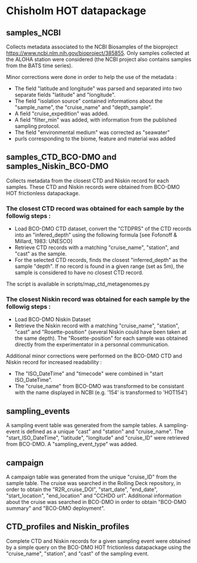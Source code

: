 # Chisholm HOT datapackage

## samples_NCBI
Collects metadata associated to the NCBI Biosamples of the bioproject https://www.ncbi.nlm.nih.gov/bioproject/385855. Only samples collected at the ALOHA station were considered (the NCBI project also contains samples from the BATS time series).

Minor corrections were done in order to help the use of the metadata :
  - The field "latitude and longitude" was parsed and separated into two separate fields "latitude" and "longitude".
  - The field "isolation source" contained informations about the "sample_name", the "cruise_name" and "depth_sample".
  - A field "cruise_expedition" was added.
  - A field "filter_min" was added, with information from the published sampling protocol.
  - The field "environmental medium" was corrected as "seawater"
  - purls corresponding to the biome, feature and material was added
  
## samples_CTD_BCO-DMO and samples_Niskin_BCO-DMO
Collects metadata from the closest CTD and Niskin record for each samples. These CTD and Niskin records were obtained from BCO-DMO HOT frictionless datapackage.

### The closest CTD record was obtained for each sample by the followig steps :
  - Load BCO-DMO CTD dataset, convert the "CTDPRS" of the CTD records into an "infered_depth" using the following formula  [see Fofonoff & Millard, 1983: UNESCO]
  - Retrieve CTD records with a matching "cruise_name", "station", and "cast" as the sample.
  - For the selected CTD records, finds the closest "inferred_depth" as the sample "depth". If no record is found in a given range (set as 5m), the sample is considered to have no closest CTD record.

The script is available in scripts/map_ctd_metagenomes.py

### The closest Niskin record was obtained for each sample by the followig steps :
  - Load BCO-DMO Niskin Dataset
  - Retrieve the Niskin record with a matching "cruise_name", "station", "cast" and "Rosette-position" (several Niskin could have been taken at the same depth). The "Rosette-position" for each sample was obtained directly from the experimentator in a personnal communication.

Additional minor corrections were performed on the BCO-DMO CTD and Niskin record for increased readability :
  - The "ISO_DateTime" and "timecode" were combined in "start ISO_DateTime".
  - The "cruise_name" from BCO-DMO was transformed to be consistant with the name displayed in NCBI (e.g. '154' is transformed to 'HOT154')

## sampling_events
A sampling event table was generated from the sample tables. A sampling-event is defined as a unique "cast" and "station" and "cruise_name". The "start_ISO_DateTime", "latitude", "longitude" and "cruise_ID" were retrieved from BCO-DMO.
A "sampling_event_type" was added.

## campaign
A campaign table was generated from the unique "cruise_ID" from the sample table. The cruise was searched in the Rolling Deck repository, in order to obtain the "R2R_cruise_DOI", "start_date", "end_date", "start_location", "end_location" and "CCHDO url".
Additional information about the cruise was searched in BCO-DMO in order to obtain "BCO-DMO summary" and "BCO-DMO deployment".

## CTD_profiles and Niskin_profiles
Complete CTD and Niskin records for a given sampling event were obtained by a simple query on the BCO-DMO HOT frictionless datapackage using the "cruise_name", "station", and "cast" of the sampling event.
